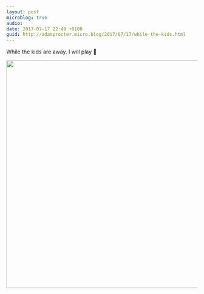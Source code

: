 ```yaml
---
layout: post
microblog: true
audio: 
date: 2017-07-17 22:49 +0100
guid: http://adamprocter.micro.blog/2017/07/17/while-the-kids.html
---
```

While the kids are away. I will play 🤖

<img src="http://adamprocter.micro.blog/uploads/2017/b0b28aff55.jpg" width="600" height="600" />
